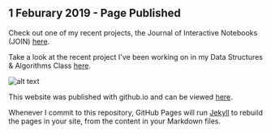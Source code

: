 ## 1 Feburary 2019 - Page Published

Check out one of my recent projects, the Journal of Interactive Notebooks (JOIN) [here](http://amp.pharm.mssm.edu/join/).

Take a look at the recent project I've been working on in my Data Structures & Algorithms Class [here](http://zoo.cs.yale.edu/classes/cs223/f2018/Assignments/path_length.html).

![alt text](IMG_6144.jpg)

This website was published with github.io and can be viewed [here](https://github.com/kevin-moses/kmoses.github.io/edit/master/README.md).

Whenever I commit to this repository, GitHub Pages will run [Jekyll](https://jekyllrb.com/) to rebuild the pages in your site, from the content in your Markdown files.
